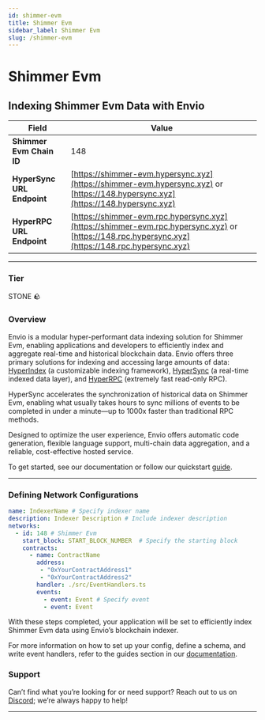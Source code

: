 ```yaml
---
id: shimmer-evm
title: Shimmer Evm
sidebar_label: Shimmer Evm
slug: /shimmer-evm
---
```


# Shimmer Evm

## Indexing Shimmer Evm Data with Envio

| **Field**                     | **Value**                                                                                          |
|-------------------------------|----------------------------------------------------------------------------------------------------|
| **Shimmer Evm Chain ID**     | 148                                                                                            |
| **HyperSync URL Endpoint**    | [https://shimmer-evm.hypersync.xyz](https://shimmer-evm.hypersync.xyz) or [https://148.hypersync.xyz](https://148.hypersync.xyz) |
| **HyperRPC URL Endpoint**     | [https://shimmer-evm.rpc.hypersync.xyz](https://shimmer-evm.rpc.hypersync.xyz) or [https://148.rpc.hypersync.xyz](https://148.rpc.hypersync.xyz) |

---

### Tier

STONE 🪨

### Overview

Envio is a modular hyper-performant data indexing solution for Shimmer Evm, enabling applications and developers to efficiently index and aggregate real-time and historical blockchain data. Envio offers three primary solutions for indexing and accessing large amounts of data: [HyperIndex](/docs/HyperIndex/overview) (a customizable indexing framework), [HyperSync](/docs/HyperSync/overview) (a real-time indexed data layer), and [HyperRPC](/docs/HyperSync/overview-hyperrpc) (extremely fast read-only RPC).

HyperSync accelerates the synchronization of historical data on Shimmer Evm, enabling what usually takes hours to sync millions of events to be completed in under a minute—up to 1000x faster than traditional RPC methods.

Designed to optimize the user experience, Envio offers automatic code generation, flexible language support, multi-chain data aggregation, and a reliable, cost-effective hosted service.

To get started, see our documentation or follow our quickstart [guide](/docs/HyperIndex/contract-import).

---

### Defining Network Configurations

```yaml
name: IndexerName # Specify indexer name
description: Indexer Description # Include indexer description
networks:
  - id: 148 # Shimmer Evm  
    start_block: START_BLOCK_NUMBER  # Specify the starting block
    contracts:
      - name: ContractName
        address:
         - "0xYourContractAddress1"
         - "0xYourContractAddress2"
        handler: ./src/EventHandlers.ts
        events:
          - event: Event # Specify event
          - event: Event
```

With these steps completed, your application will be set to efficiently index Shimmer Evm data using Envio’s blockchain indexer.

For more information on how to set up your config, define a schema, and write event handlers, refer to the guides section in our [documentation](/docs/HyperIndex/configuration-file).

### Support

Can’t find what you’re looking for or need support? Reach out to us on [Discord](https://discord.com/invite/Q9qt8gZ2fX); we’re always happy to help!

---
